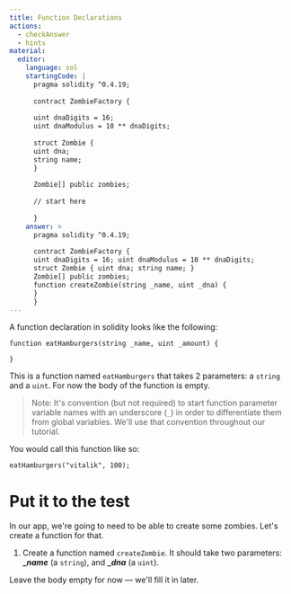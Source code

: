 ```yaml
---
title: Function Declarations
actions:
  - checkAnswer
  - hints
material:
  editor:
    language: sol
    startingCode: |
      pragma solidity ^0.4.19;
      
      contract ZombieFactory {
      
      uint dnaDigits = 16;
      uint dnaModulus = 10 ** dnaDigits;
      
      struct Zombie {
      uint dna;
      string name;
      }
      
      Zombie[] public zombies;
      
      // start here
      
      }
    answer: >
      pragma solidity ^0.4.19;
      
      contract ZombieFactory {
      uint dnaDigits = 16; uint dnaModulus = 10 ** dnaDigits;
      struct Zombie { uint dna; string name; }
      Zombie[] public zombies;
      function createZombie(string _name, uint _dna) {
      }
      }
---
```

A function declaration in solidity looks like the following:

    function eatHamburgers(string _name, uint _amount) {
    
    }
    

This is a function named `eatHamburgers` that takes 2 parameters: a `string` and a `uint`. For now the body of the function is empty.

> Note: It's convention (but not required) to start function parameter variable names with an underscore (`_`) in order to differentiate them from global variables. We'll use that convention throughout our tutorial.

You would call this function like so:

    eatHamburgers("vitalik", 100);
    

# Put it to the test

In our app, we're going to need to be able to create some zombies. Let's create a function for that.

1. Create a function named `createZombie`. It should take two parameters: **__name_** (a `string`), and **__dna_** (a `uint`).

Leave the body empty for now — we'll fill it in later.